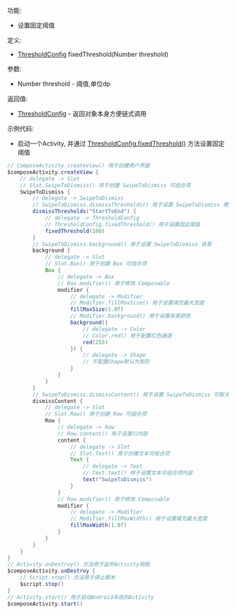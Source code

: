 功能:

+ 设置固定阈值

定义:

+ [ThresholdConfig](/API/UI/Compose/Widget/SwipeToDismiss/ThresholdConfig/README.md) fixedThreshold(Number
  threshold)

参数:

+ Number threshold - 阈值,单位dp

返回值:

+ [ThresholdConfig](/API/UI/Compose/Widget/SwipeToDismiss/ThresholdConfig/README.md) - 返回对象本身方便链式调用

示例代码:

+ 启动一个Activity,
  并通过 [ThresholdConfig.fixedThreshold()](/API/UI/Compose/Widget/SwipeToDismiss/ThresholdConfig/README.md?id=fixedThreshold)
  方法设置固定阈值

```groovy
// ComposeActivity.createView() 用于创建用户界面
$composeActivity.createView {
    // delegate -> Slot
    // Slot.SwipeToDismiss() 用于创建 SwipeToDismiss 可组合项
    SwipeToDismiss {
        // delegate -> SwipeToDismiss
        // SwipeToDismiss.dismissThresholds() 用于设置 SwipeToDismiss 需要被刷过才能被关闭的阈值
        dismissThresholds("StartToEnd") {
            // delegate -> ThresholdConfig
            // ThresholdConfig.fixedThreshold() 用于设置固定阈值
            fixedThreshold(100)
        }
        // SwipeToDismiss.background() 用于设置 SwipeToDismiss 背景
        background {
            // delegate -> Slot
            // Slot.Box() 用于创建 Box 可组合项
            Box {
                // delegate -> Box
                // Box.modifier() 用于修饰 Composable
                modifier {
                    // delegate -> Modifier
                    // Modifier.fillMaxSize() 用于设置填充最大宽度
                    fillMaxSize(1.0f)
                    // Modifier.background() 用于设置背景颜色
                    background({
                        // delegate -> Color
                        // Color.red() 用于配置红色通道
                        red(255)
                    }) {
                        // delegate -> Shape
                        // 不配置Shape默认为矩形
                    }
                }
            }
        }
        // SwipeToDismiss.dismissContent() 用于设置 SwipeToDismiss 可取消内容
        dismissContent {
            // delegate -> Slot
            // Slot.Row() 用于创建 Row 可组合项
            Row {
                // delegate -> Row
                // Row.content() 用于设置行内容
                content {
                    // delegate -> Slot
                    // Slot.Text() 用于创建文本可组合项
                    Text {
                        // delegate -> Text
                        // Text.text() 用于设置文本可组合项内容
                        text("SwipeToDismiss")
                    }
                }
                // Row.modifier() 用于修饰 Composable
                modifier {
                    // delegate -> Modifier
                    // Modifier.fillMaxWidth() 用于设置填充最大宽度
                    fillMaxWidth(1.0f)
                }
            }
        }
    }
}
// Activity.onDestroy() 方法用于监听Activity销毁
$composeActivity.onDestroy {
    // Script.stop() 方法用于停止脚本
    $script.stop()
}
// Activity.start() 用于启动Android系统的Activity
$composeActivity.start()
```